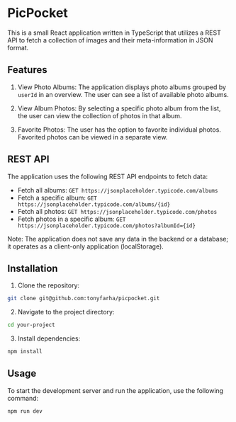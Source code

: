 # PicPocket

This is a small React application written in TypeScript that utilizes a REST API to fetch a collection of images and their meta-information in JSON format.

## Features

1. View Photo Albums: The application displays photo albums grouped by `userId` in an overview. The user can see a list of available photo albums.

2. View Album Photos: By selecting a specific photo album from the list, the user can view the collection of photos in that album.

3. Favorite Photos: The user has the option to favorite individual photos. Favorited photos can be viewed in a separate view.

## REST API

The application uses the following REST API endpoints to fetch data:

- Fetch all albums: `GET https://jsonplaceholder.typicode.com/albums`
- Fetch a specific album: `GET https://jsonplaceholder.typicode.com/albums/{id}`
- Fetch all photos: `GET https://jsonplaceholder.typicode.com/photos`
- Fetch photos in a specific album: `GET https://jsonplaceholder.typicode.com/photos?albumId={id}`

Note: The application does not save any data in the backend or a database; it operates as a client-only application (localStorage).

## Installation

1. Clone the repository:

```bash
git clone git@github.com:tonyfarha/picpocket.git
```

2. Navigate to the project directory:

```bash
cd your-project
```

3. Install dependencies:

```bash
npm install
```

## Usage

To start the development server and run the application, use the following command:

```bash
npm run dev
```